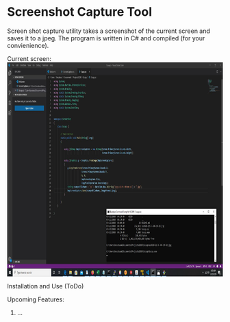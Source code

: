 # Screenshot Capture Tool

Screen shot capture utility takes a screenshot of the current screen and saves it to a jpeg. The program is written in C# and compiled (for your convienience).

Current screen:
<img align="center" src="https://github.com/becrevex/Sscap/blob/master/ss2020-22-3--04-20-23.jpg" width="700" height="500" />

Installation and Use (ToDo)

Upcoming Features:
   1) ...
